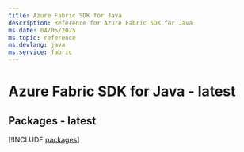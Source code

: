 ```yaml
---
title: Azure Fabric SDK for Java
description: Reference for Azure Fabric SDK for Java
ms.date: 04/05/2025
ms.topic: reference
ms.devlang: java
ms.service: fabric
---
```

# Azure Fabric SDK for Java - latest
## Packages - latest
[!INCLUDE [packages](fabric-index.md)]